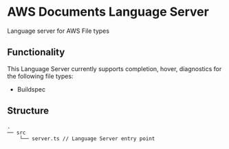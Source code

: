 # AWS Documents Language Server

Language server for AWS File types

## Functionality

This Language Server currently supports completion, hover, diagnostics for the following file types:
- Buildspec

## Structure

```
.
── src
    └── server.ts // Language Server entry point
```
